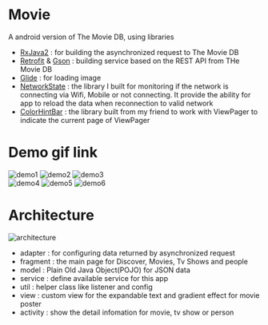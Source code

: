 # Movie
A android version of The Movie DB,
using libraries 
* [RxJava2](https://github.com/ReactiveX/RxJava) : for building the asynchronized request to The Movie DB
* [Retrofit](https://square.github.io/retrofit/) & [Gson](https://github.com/google/gson) : building service based on the REST API from THe Movie DB
* [Glide](https://github.com/bumptech/glide) : for loading image
* [NetworkState](https://github.com/ALiao1432/NetworkState) : the library I built for monitoring if the network is connecting via Wifi, Mobile or not connecting. It provide the ability for app to reload the data when reconnection to valid network
* [ColorHintBar](https://github.com/SeamasShih/ColorHintBarLibrary) : the library built from my friend to work with ViewPager to indicate the current page of ViewPager

# Demo gif link
![demo1](https://lh3.googleusercontent.com/-9kPUogN3fKeo8917OJqcEjlPxK4YzQWMJx05hx9OAqv3HGlnR8KR2OPxADImdy4PgrLq8k3nN0ptzKWsW-wOXLnams0K-O9cenCE0w0F2-t3LD-p4fYz14MwvrTaId6j394aKHzXoM0fF8WU_v9UJrsGfyWFtpQ9epyIlyp_2HeDcrfc9WiUsKgeko1APUJZxJXz5DJr_sX58RJFXLgrllNpd8q64LZM2WM0MlGGtfbthPpOR-a-CPXgZBb3YmkP1dhpxmwoozDH_YRcIq0Wfs7AJs2VW74pmY-kB0f2HDqUHA10LW4EAS5zHF1JEo7MlPau42MM9-pqGVkXHXdV1SqkXzvU6pAEkaF1v11PsgdWG0boV7xmjNNJH4s9hK0YPq7g5FWG1IU7D6DYYySZspOmcTS_urPZ3pnY5jWE6HIYVE3wT2GFi4AvNp46cifIDBBs6KAyvLWHFnbeHOInti883S7pI_1sNIerQsuax9sEWd1LaL4OsC3R55GIQ31nMx0Y6LA3K7Chs5WyCJl09karp8i-zqVY0rVp4amZbM_EzSiyO2j7qCXWQ82g9TGjh5pS33SwbmflKxcFQfCy2l1KzormcgveMZfW68k3Wzu8sRHmDw_IWGD9R86VvdwGvUw7kfG1TVwz1kQgE80rZojaFzZZw=w489-h867-no)
![demo2](https://lh3.googleusercontent.com/-wrqcjYSBb5LHyqOkQ7h_chawLNlVP1hE_xVoULWr6oiFS-iX5yLDfVPxYAvAr-cK_m-__o31hpT5Ji9ANk1seVuiDW75MrSIsL-3PERbQirhsSjvmm1DMBCc1sIWkFoiW0FNeUn_3V_NFUDoAQ9CpnB1dTzWYQVZqPA-QubhHFUhVgmohlbER_MaAZTBsFOzVp1XicpBIrIsPAYtpbvOjQp72LZsaDLS1Y-P6DI6IGHfPJAMMc8KAX_5p-nKw0ospw_OPX5EEe65_VUOAci51YhaO3l21HzWdBbCHky3l5hiwe1azMzsjrwfg-CmY_R8TngFpv-gNY8yJdBoMS2jkvKPCUSnZbAmn2-9m_eARAjytcKf9tGtD2p3A-TPsYRLGETZDSTZJDHHpybo15j8SEOdfqN_hgtqtHe7VHW3ZsO817byU98_-tQgyWdT4TG0OH5bytI3xCeSCegmM3c9WdPFE5S1Zmv_LKiMswHOJmIge2jdPeaGd89IJtrNmISYUN5JzQOqYVMgJXBNRI7ILIXp9qwcuDbvLIQ45pxy_2-UOHzI3G8mDPhPab7AjvsmpM_GnH5jsAjkPSox-IczSpJAwe1abMi5RlzvU8aW2L1BJIBj_ii4gCGb5dpRau5GTBS49lixs9rkHuhOWRCqF0j0gBFmw=w489-h867-no)
![demo3](https://lh3.googleusercontent.com/RyUURf_a-J2woK8DnwtV2FBsY6FjFp89e4e6Fxq_vTbDk3TdW9PK-85dB5LT6v2AEkmXXpmWH-uYX5dZb_Mc2BncXhM3B5WroC25D143wFc5oqJeNIVO1wvbBzWMIxl6b3iOM1E8O5ee1kJ1CYsrayipa83NOSAHrPuTeCkjiSADozJfddftZIpZWjvGdc0EHnme8ZjvXuUKFOuz-dO8Kuh10H3QxN6bDjNg225L06ixYWTJXEresBEzFbuiEN0J6r56o9cBTEnzyId0K3kxI_OD5rUZiKP_uCI6EUrJy54lm0ercdu2ItB4euGXJTmXACLBWh_ZHoh-JLz4xJcM_e3ZI5jBYwt_8ZyqTKlexGo-zWcS4M_F7LQaVcafJuJCsnP7bPcvJyjEkAippDS-oTvploKVyo1TrF956iZceAfg5K1p5L5Z7gFHLAcc31hX0JEK_uqRA3BFPei3Gqhg3d_tqvinvowd64LE0rJaMmuOIk0DTyzwJLEjOmle1XidcAiCHRaoHNYC7biN5hButdeJIlbH-qy8OayNrZEzRzKI7_I_8w8aaoq7yPocvj01jSZt528mp4P4izGPLjLK6SHiYFXuYEAYfkoAu7O6bpjxiO8GOXeJ20YP-VdnR9CYcNqY4hiu9oczaHBY2wWwqTigsfcDcA=w489-h867-no)  
![demo4](https://lh3.googleusercontent.com/KKhptfHV88VmXNiMGdVlNU6FHfPty71mErNbUGCpUCwyw6j0N9dIPjKOF7T_4SJ6xwzaVPkd-hND9cpmGBVd_mVU-r7VPbqQ5fLxFitGrwt2jiuZZuR4ktOOgoarOHo-DAuTe2kLKYaM7GSBrlTtIyiOGwUAlQtrgE0Y8z-4XXb9AzeTGsQYFTMBYC8vh5IgUUdc2HrJwUyU448d4_DQPp73ghkVoOKnwqjGnnuwTM7L9mr0r7iAY14h0vDArXcb4AGVFioMWAhH0LQQFHYpvACOWaTa3TzimYNCUfwXgSE9VHOtjnM-BRIvRpNsKboeopO389bqAMwZkBT-QgIbeyCxU_wJWT6CtYkJvJjd3jrm4AAYj6ZCYKKZtyl3h6RL9eF6MNN3bACL-YzrkY8le99z_wDbJlonWT7aUBSFcAd3N3MVk5LqDH96vZaMCv-8alvjd8d1eS5cOBloyqEBn1ghl5bnkYe7DJiYbzDukECiCIgCjF-Hdj4Hoa-HdyrUNTUj4B9sRWa33D0hS9blUzoXpSj5H7wvub6bRcsz2wH0QsS8ahk5k8s-yyWH4zIZzxFjheoklKEqlJQ87ThGhxQ3h5_dytsTw-ktdNBbCrcN837cOOPBIDMocqO9WZBFURpjTtUaShivif0QD4k62gzVHwDpeg=w489-h867-no)
![demo5](https://lh3.googleusercontent.com/7Rdyt70PvSZFkjuFi2XP0kBB3C9-lpVFdGLvWysfZq6TYOTYCZP3WerfWOg94IxrVCtEvKVHBxzQkyXX4HUKDOHe-5QkxF_LgSJAX7C4pWfj9MR3fi5WZSF5YQqtS2foVsP88DzNLBfe3LdPykdySshckca2AQ_P-vffiBOlw7jpVmMigfg7-Nk1CKo9y3Y7ZAzvDsd077tFXtHkX2rzcDalj-_rT2_iVy_hjtAA3Fym8UInXbiM5KatrZyXPejZ0WP3V1bvEmt4E7b347TQkb0fyoM1wEyhzqZCPpnrIknDFvqInX9xQAVeGuPahG6qdp4JJmb5ZmeUgVN04r9_yT2n84oc7-ckGUgU_f01inE1B-U38wTJEwYZSvJtiyFFsjZcu3gLNeETyvq0zqgemZZFrPsGfwBOxoFFbHde2dCQJC25yydiOKdj005IYQjh3xYp9YEhkFbpGqTSyhcIxWNBKbKWUv5dBecUste9xm4LVXU9Bojph5wVJ-8xW6-VfsrnAN0BGpLg3--JVq9cehlgStw30Hmk9zUUq34N3-u8x0ROArI0uLCEqfJ5pDUVqoCA6s4iQfjnBnldaOhQJsdWrMMuX7MeQ0NRF2JEsYBFW9LOGkMIjSSEsgLHNx4hPAj6WoW_lOsh0f4FVcskov1aePzxjw=w489-h867-no)
![demo6](https://photos.google.com/photo/AF1QipO5AuUWvejmgOCYc_44dync1lOrRYQvj0QtK3nb)  

# Architecture
![architecture](https://lh3.googleusercontent.com/CdGu6BM7ObQFeKDFOfKnE1ckVYEuJ1kWgck4XvugpxdXYH_YkTHeUZ3EUbDfM8vJiHtyMI34pIprm64HZPcP1Y9BMo_ADF_f2RWtgfhf5BQUFP3WZCRp1d1RMYhH4sQpxzrK4emYnCHCoxCby8LHepysb36ipHAcyLqfRLlBJJQxAZO_hBjppCoabkJzRWcUH4fJlw7a7EgRuLOUt0nZ3HaSvhdYeptBsVaClCajyBIKJ9cwnebIYjYNCRwt9jN6wkCCo7X3WcJSLpgW6nKtApXm34FhueiI4ElhdUBWiMwbXWsUGSetzbffvsz-1d2uXJGxSLexOBFcjCFcZDh0DbDUY5GwAI_zTPwK8c54eJpjO6es-7nUf1FRugYDsN4BVkPBTWLcsAUN1p61b4BaFgf2veJCM2S3komSI32YSmQ_9xfzjh7ONjfqJPSC9Xispiugvp5rz31tAaYstXf2f5PLEYWVreDs4V5L88G3LORUDfVxtCpMttcjJrt3zm4ZUuCwJDaEA9WTaRVV_jRPz8Nu84YaSnVe5APCcMRWBOBwFS2DWDQX7qjn3K1KnW5CKOqL3uwUB5dA1eOb72WSmVQqivqBQ2DPgInRpL8Q5JnP7zAsMPIRw_hfDMKUdi6kG_vBcFmA2Co6K-qOB9UH-1_CTFjDwA=w1099-h267-no)
* adapter : for configuring data returned by asynchronized request
* fragment : the main page for Discover, Movies, Tv Shows and people
* model : Plain Old Java Object(POJO) for JSON data
* service : define available service for this app
* util : helper class like listener and config
* view : custom view for the expandable text and gradient effect for movie poster
* activity : show the detail infomation for movie, tv show or person
